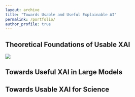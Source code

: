 ```yaml
---
layout: archive
title: "Towards Usable and Useful Explainable AI"
permalink: /portfolio/
author_profile: true
---
```



## Theoretical Foundations of Usable XAI

<img src='/images/500x300.png'>


## Towards Useful XAI in Large Models


## Towards Usable XAI for Science
